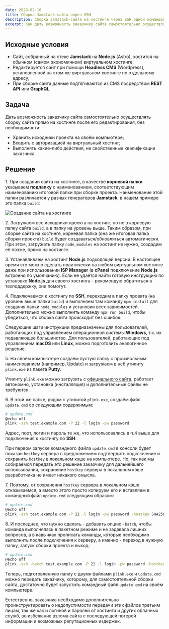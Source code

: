 ```yaml
---
date: 2023-02-16
title: Сборка Jamstack-сайта через SSH
description: Сборка Jamstack-сайта на хостинге через SSH одной командой с компьютера пользователя
excerpt: Как дать возможность заказчику сайта самостоятельно осуществлять сборку сайта прямо на хостинге после его редактирования, без необходимости хранить исходники проекта на своём компьютере, входить с авторизацией на виртуальный хостинг, выполнять какие-либо действия, не свойственные квалификации заказчика...
---
```


## Исходные условия

- Сайт, собранный на стеке **Jamstack** на **Node.js** (Astro), хостится на обычном (самом экономичном) виртуальном хостинге;
- Редактируется сайт при помощи **Headless CMS** (Wordpress), установленной на этом же виртуальном хостинге по отдельному адресу;
- При сборке сайта данные подтягиваются из CMS посредством **REST API** или **GraphQL**.

## Задача

Дать возможность заказчику сайта самостоятельно осуществлять сборку сайта прямо на хостинге после его редактирования, без необходимости:

- Хранить исходники проекта на своём компьютере;
- Входить с авторизацией на виртуальный хостинг;
- Выполнять какие-либо действия, не свойственные квалификации заказчика.

## Решение

1\. При создании сайта на хостинге, в качестве **корневой папки** указываем **подпапку** с наименованием, соответствующим наименованию итоговой папки при сборке проекта. Наименование этой папки различается у разных генераторов **Jamstack**, в нашем примере это папка `build`:

<span class="block max-w-sm mx-auto">![Создание сайта на хостинге](/images/posts/remote-build-astro-ssh/img1.webp)</span>

2\. Загружаем все исходники проекта на хостинг, но не в корневую папку сайта `build`, а в папку на уровень выше. Таким образом, при сборке сайта на хостинге, корневая папка (она же итоговая папка сборки проекта) `build` будет создаваться/обновляться автоматически. При этом, загружать папку `node_modules` на хостинг не нужно, создадим её позже, прямо на хостинге.

3\. Устанавливаем на хостинг **Node.js** подходящей версии. В настоящее время это можно сделать практически на любом виртуальном хостинге даже при использовании **ISP Manager** (в **cPanel** подключение **Node.js** встроено по умолчанию). Если не удаётся найти готовую инструкцию по установке **Node.js** для своего хостинга - рекомендую обратиться в техподдержку, они помогут.

4\. Подключаемся к хостингу по **SSH**, переходим в папку проекта (на уровень выше папки `build`) и выполняем там команду `npm install` для создания папки `node_modules` и установки всех зависимостей. Дополнительно можно выполнить команду `npm run build`, чтобы убедиться, что сборка сайта происходит без ошибок.

Следующие шаги инструкции предназначены для пользователей, работающих под управлением операционной системы **Windows**, т.к. их подавляющее большинство. Для пользователей, работающих под управлением **macOS** или **Linux**, можно подготовить аналогичное решение.

5\. На своём компьютере создаём пустую папку c произвольным наименованием (например, Update) и загружаем в неё утилиту `plink.exe` из пакета **Putty**.

Утилиту `plink.exe` можно загрузить с [официального сайта](https://www.putty.org/), работает автономно, установка (инсталляция) и дополнительные файлы не требуются.

6\. В этой же папке, рядом с утилитой `plink.exe`, создаём файл `update.cmd` со следующим содержимым:

```bash
# update.cmd
@echo off
plink -ssh test.example.com -P 22 -l login -pw password
```

Адрес, порт, логин и пароль те же, что использовались в п.4 выше для подключения к хостингу по **SSH**.

При первом запуске командного файла `update.cmd` в консоли будет показан `hostkey` сервера с предложением подтвердить подключение и сохранить `hostkey` в локальном кэше на компьютере. Но, так как мы собираемся передать это решение заказчику для дальнейшего использования, сохранение `hostkey` сервера в локальном кэше разработчика не имеет никакого смысла.

7\. Поэтому, от сохранения `hostkey` сервера в локальном кэше отказываемся, а вместо этого просто копируем его и вставляем в командный файл `update.cmd` следующим образом:

```bash
# update.cmd
@echo off
plink -ssh test.example.com -P 22 -l login -pw password -hostkey SHA256:I3CsaM7VQKwh3tLu9Ol6z/gZSgQN3lpxkEGRz45oOIQ
```

8\. И последнее, что нужно сделать - добавить опцию `-batch`, чтобы команда выполнялась в пакетном режиме и не задавала лишних вопросов, а в кавычках прописать команды, которые необходимо выполнить после подключения к серверу, а именно - переход в нужную папку, запуск сборки проекта и выход:

```bash
# update.cmd
@echo off
plink -ssh -batch test.example.com -P 22 -l login -pw password -hostkey SHA256:I3CsaM7VQKwh3tLu9Ol6z/gZSgQN3lpxkEGRz45oOIQ "cd www/test.example.com; npm run build; exit"
```

Теперь, подготовленную папку с двумя файлами `plink.exe` и `update.cmd` можно передать заказчику, которому, для самостоятельной сборки сайта, достаточно будет запустить командный файл `update.cmd` на своём компьютере.

Естественно, заказчика необходимо дополнительно проинструктировать о недопустимости передачи этих файлов третьим лицам, так же как и логинов и паролей от хостинга и других облачных служб, во избежание взлома сайта с последующей потерей информации и возможных репутационных издержек.
